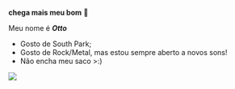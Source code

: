 **chega mais meu bom** 🌙

Meu nome é ***Otto***

- Gosto de South Park;
- Gosto de Rock/Metal, mas estou sempre aberto a novos sons!
- Não encha meu saco >:)

![](https://media.tenor.com/mWKaoVamqwcAAAAM/cat-staring-cat.gif)
